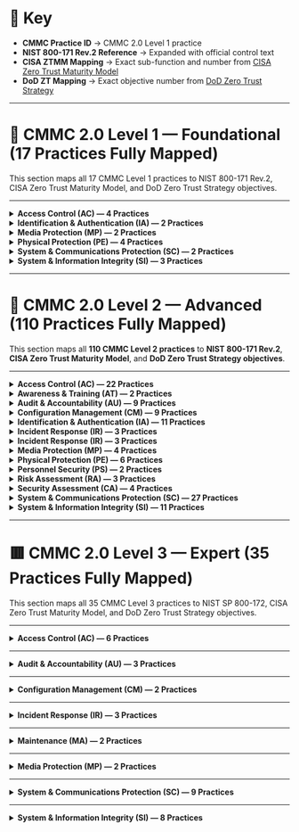 # 🔑 Key
- **CMMC Practice ID** → CMMC 2.0 Level 1 practice  
- **NIST 800-171 Rev.2 Reference** → Expanded with official control text  
- **CISA ZTMM Mapping** → Exact sub-function and number from [CISA Zero Trust Maturity Model](https://learn.microsoft.com/en-us/security/zero-trust/cisa-zero-trust-maturity-model-intro)  
- **DoD ZT Mapping** → Exact objective number from [DoD Zero Trust Strategy](https://learn.microsoft.com/en-us/security/zero-trust/dod-zero-trust-strategy-intro)

---
  
# 📘 CMMC 2.0 Level 1 — Foundational (17 Practices Fully Mapped)

This section maps all 17 CMMC Level 1 practices to NIST 800-171 Rev.2, CISA Zero Trust Maturity Model, and DoD Zero Trust Strategy objectives.

---

<details><summary><b>Access Control (AC) — 4 Practices</b></summary>
<p>

| CMMC Practice ID | NIST 800-171 Rev.2 Requirement | CISA ZTMM Mapping | DoD Zero Trust Mapping |
|------------------|--------------------------------|-------------------|-------------------------|
| **AC.L1-3.1.1** Limit system access to authorized users | 3.1.1 — Limit system access to authorized users, processes acting on behalf of authorized users, or devices (including other systems). | **Identity 1.1** — Centralized identity stores | **Identity 1.1** — Centralized Identity Stores |
| **AC.L1-3.1.2** Limit system access to processes acting on behalf of authorized users | 3.1.2 — Limit system access to processes acting on behalf of authorized users. | **Workloads 1.1** — Service account & workload authentication | **Apps/Workloads 1.1** — Secure Application Workload Identity |
| **AC.L1-3.1.20** Verify and control/limit connections to external systems | 3.1.20 — Verify and control/limit connections to external systems. | **Networks 1.1** — Boundary enforcement | **Networks 1.1** — Segmentation Enforcement at Boundaries |
| **AC.L1-3.1.22** Control information posted or processed on publicly accessible systems | 3.1.22 — Control information posted or processed on publicly accessible systems. | **Data 1.2** — Data classification and labeling | **Data 1.2** — Labeling & Categorization |

</p>
</details>

<details><summary><b>Identification & Authentication (IA) — 2 Practices</b></summary>
<p>

| CMMC Practice ID | NIST 800-171 Rev.2 Requirement | CISA ZTMM Mapping | DoD Zero Trust Mapping |
|------------------|--------------------------------|-------------------|-------------------------|
| **IA.L1-3.5.1** Identify users before granting access | 3.5.1 — Identify system users, processes acting on behalf of users, or devices before allowing access. | **Identity 1.2** — Identity proofing & basic authentication | **Identity 1.2** — Identity Proofing |
| **IA.L1-3.5.2** Authenticate users using MFA | 3.5.2 — Authenticate (or verify) identities before granting access. | **Identity 2.1** — MFA adoption | **Identity 2.1** — Strong Multi-Factor Authentication |

</p>
</details>

<details><summary><b>Media Protection (MP) — 2 Practices</b></summary>
<p>

| CMMC Practice ID | NIST 800-171 Rev.2 Requirement | CISA ZTMM Mapping | DoD Zero Trust Mapping |
|------------------|--------------------------------|-------------------|-------------------------|
| **MP.L1-3.8.3** Sanitize or destroy media before disposal | 3.8.3 — Sanitize or destroy system media containing FCI before disposal or release. | **Data 1.3** — Data sanitization & lifecycle management | **Data 1.3** — Data Retention & Sanitization |
| **MP.L1-3.8.4** Mark media with necessary safeguarding markings | 3.8.4 — Mark media with necessary CUI/safeguarding markings. | **Data 1.2** — Data labeling & classification | **Data 1.2** — Labeling & Categorization |

</p>
</details>

<details><summary><b>Physical Protection (PE) — 4 Practices</b></summary>
<p>

| CMMC Practice ID | NIST 800-171 Rev.2 Requirement | CISA ZTMM Mapping | DoD Zero Trust Mapping |
|------------------|--------------------------------|-------------------|-------------------------|
| **PE.L1-3.10.1** Limit physical access to systems and environments | 3.10.1 — Limit physical access to organizational systems, equipment, and environments. | **Devices 1.1** — Physical access enforcement | **Devices 1.1** — Physical Access Enforcement |
| **PE.L1-3.10.3** Escort visitors and monitor visitor activity | 3.10.3 — Escort visitors and monitor visitor activity. | **Devices 1.2** — Visitor control & monitoring | **Devices 1.2** — Visitor Control & Monitoring |
| **PE.L1-3.10.4** Maintain audit logs of physical access | 3.10.4 — Maintain audit logs of physical access. | **Visibility 1.1** — Physical/logical audit logging | **Visibility 1.1** — Audit Logging |
| **PE.L1-3.10.5** Control and manage physical access devices | 3.10.5 — Control and manage physical access devices. | **Devices 1.3** — Access device management | **Devices 1.3** — Physical Access Device Mgmt |

</p>
</details>

<details><summary><b>System & Communications Protection (SC) — 2 Practices</b></summary>
<p>

| CMMC Practice ID | NIST 800-171 Rev.2 Requirement | CISA ZTMM Mapping | DoD Zero Trust Mapping |
|------------------|--------------------------------|-------------------|-------------------------|
| **SC.L1-3.13.1** Monitor, control, and protect communications | 3.13.1 — Monitor, control, and protect organizational communications at external and key internal boundaries. | **Networks 1.2** — Secure communications & traffic inspection | **Networks 1.2** — Secure Comms Mgmt |
| **SC.L1-3.13.5** Use subnetworks for public system components | 3.13.5 — Implement subnetworks for publicly accessible system components. | **Networks 1.3** — Network segmentation/zoning | **Networks 1.3** — DMZs & Segmentation |

</p>
</details>

<details><summary><b>System & Information Integrity (SI) — 3 Practices</b></summary>
<p>

| CMMC Practice ID | NIST 800-171 Rev.2 Requirement | CISA ZTMM Mapping | DoD Zero Trust Mapping |
|------------------|--------------------------------|-------------------|-------------------------|
| **SI.L1-3.14.1** Identify, report, and correct flaws | 3.14.1 — Identify, report, and correct information and system flaws in a timely manner. | **Visibility 1.2** — Vulnerability visibility & patching | **Visibility 1.2** — Vulnerability Mgmt |
| **SI.L1-3.14.2** Provide protection from malicious code | 3.14.2 — Provide protection from malicious code at system boundaries and endpoints. | **Devices 1.4** — Endpoint/AV protection | **Devices 1.4** — Malware Protection |
| **SI.L1-3.14.5** Perform periodic scans and real-time protection | 3.14.5 — Perform periodic scans and real-time protection of files from malicious code. | **Devices 1.5** — Endpoint scanning & EDR | **Devices 1.5** — Real-Time Endpoint Protection |

</p>
</details>


---



# 📗 CMMC 2.0 Level 2 — Advanced (110 Practices Fully Mapped)

This section maps all **110 CMMC Level 2 practices** to **NIST 800-171 Rev.2**, **CISA Zero Trust Maturity Model**, and **DoD Zero Trust Strategy objectives**.

---

<details><summary><b>Access Control (AC) — 22 Practices</b></summary>
<p>

| CMMC Practice ID | NIST 800-171 Rev.2 Requirement | CISA ZTMM Mapping | DoD Zero Trust Mapping |
|------------------|--------------------------------|-------------------|-------------------------|
| **AC.L2-3.1.3** Control the flow of CUI | 3.1.3 — Control the flow of CUI in information systems. | **Data 1.1** — Data Flow Protections | **Data 1.1** — Controlled Data Flow |
| **AC.L2-3.1.4** Separate duties of individuals | 3.1.4 — Separate the duties of individuals to reduce risk of collusion. | **Identity 2.2** — Least Privilege Enforcement | **Identity 2.2** — Role-Based Access Controls |
| **AC.L2-3.1.5** Employ least privilege | 3.1.5 — Employ the principle of least privilege. | **Identity 2.2** — Least Privilege Enforcement | **Identity 2.2** — Privileged Access Controls |
| **AC.L2-3.1.6** Use non-privileged accounts | 3.1.6 — Use non-privileged accounts or roles when accessing non-security functions. | **Identity 2.3** — Privilege Separation | **Identity 2.3** — Admin vs User Separation |
| **AC.L2-3.1.7** Prevent non-privileged users from executing privileged functions | 3.1.7 — Prevent non-privileged users from executing privileged functions. | **Identity 2.4** — Privileged Activity Monitoring | **Identity 2.4** — Privileged Function Monitoring |
| **AC.L2-3.1.8** Limit unsuccessful logon attempts | 3.1.8 — Limit unsuccessful logon attempts. | **Identity 1.3** — Session Protections | **Identity 1.3** — Account Lockout Controls |
| **AC.L2-3.1.9** Provide privacy/security notices | 3.1.9 — Provide privacy/security notices consistent with law. | **Visibility 1.3** — User Awareness | **Visibility 1.3** — User Notification/Audit |
| **AC.L2-3.1.10** Use session lock | 3.1.10 — Use session lock with pattern-hiding displays. | **Devices 1.6** — Session Timeout Enforcement | **Devices 1.6** — Idle Timeout Enforcement |
| **AC.L2-3.1.11** Terminate session after inactivity | 3.1.11 — Terminate sessions after inactivity. | **Identity 1.3** — Session Management | **Identity 1.3** — Session Termination Controls |
| **AC.L2-3.1.12** Monitor/control remote sessions | 3.1.12 — Monitor/control remote access. | **Networks 2.1** — Secure Remote Access | **Networks 2.1** — Remote Access Controls |
| **AC.L2-3.1.13** Encrypt remote access | 3.1.13 — Use cryptography to protect remote access. | **Data 2.1** — Encryption of Data in Transit | **Data 2.1** — Encrypted Remote Access |
| **AC.L2-3.1.14** Route remote access via managed points | 3.1.14 — Route remote access through managed access points. | **Networks 2.2** — Controlled Ingress/Egress | **Networks 2.2** — Remote Gateway Enforcement |
| **AC.L2-3.1.15** Authorize remote privileged commands | 3.1.15 — Authorize remote execution of privileged commands. | **Identity 2.4** — Privileged Session Monitoring | **Identity 2.4** — Remote Privileged Control |
| **AC.L2-3.1.16** Authorize wireless access | 3.1.16 — Authorize wireless access prior to connections. | **Networks 1.4** — Wireless Access Controls | **Networks 1.4** — Wireless Access Enforcement |
| **AC.L2-3.1.17** Protect wireless with auth/encryption | 3.1.17 — Protect wireless access using auth & encryption. | **Networks 2.3** — Wireless Encryption Enforcement | **Networks 2.3** — Secure Wireless Controls |
| **AC.L2-3.1.18** Control connection of mobile devices | 3.1.18 — Control connection of mobile devices. | **Devices 2.1** — Mobile Device Protections | **Devices 2.1** — Mobile Device Access Control |
| **AC.L2-3.1.19** Encrypt CUI on mobile devices | 3.1.19 — Encrypt CUI on mobile devices. | **Data 2.2** — Mobile Data Encryption | **Data 2.2** — Encrypted Mobile Storage |
| **AC.L2-3.1.21** Limit use of portable storage | 3.1.21 — Limit use of portable storage devices. | **Data 2.3** — Removable Media Protections | **Data 2.3** — Portable Media Controls |
| **AC.L2-3.1.23** Control remote access methods | 3.1.23 — Control remote access methods. | **Networks 2.4** — Remote Access Enforcement | **Networks 2.4** — Remote Access Enforcement |
| **AC.L2-3.1.24** Authorize remote access | 3.1.24 — Authorize remote access prior to connection. | **Networks 2.5** — Remote Access Authorization | **Networks 2.5** — Remote Access Authorization |
| **AC.L2-3.1.25** Separate tunneling mechanisms | 3.1.25 — Separate user and device tunneling mechanisms. | **Networks 2.6** — Tunnel Separation | **Networks 2.6** — Tunneling Separation |
| **AC.L2-3.1.26** Employ cryptographic separation | 3.1.26 — Employ cryptographic separation for remote sessions. | **Data 2.4** — Advanced Encryption Protections | **Data 2.4** — Cryptographic Session Isolation |

</p>
</details>

<details><summary><b>Awareness & Training (AT) — 2 Practices</b></summary>
<p>

| CMMC Practice ID | NIST 800-171 Rev.2 Requirement | CISA ZTMM Mapping | DoD Zero Trust Mapping |
|------------------|--------------------------------|-------------------|-------------------------|
| **AT.L2-3.2.1** Ensure awareness training | 3.2.1 — Ensure managers, system admins, and users are aware of security risks. | **Visibility 1.4** — Awareness & Training | **Visibility 1.4** — Workforce Cyber Awareness |
| **AT.L2-3.2.2** Role-specific security training | 3.2.2 — Ensure personnel are adequately trained to perform their duties. | **Visibility 1.5** — Role-Based Awareness | **Visibility 1.5** — Role-Based Cyber Training |

</p>
</details>

<details><summary><b>Audit & Accountability (AU) — 9 Practices</b></summary>
<p>

| CMMC Practice ID | NIST 800-171 Rev.2 Requirement | CISA ZTMM Mapping | DoD Zero Trust Mapping |
|------------------|--------------------------------|-------------------|-------------------------|
| **AU.L2-3.3.1** Create, protect, and retain audit records | 3.3.1 — Create and retain system audit records to enable monitoring, analysis, investigation, and reporting. | **Visibility 1.1** — Audit logging and visibility | **Visibility 1.1** — Enterprise Audit & Logging |
| **AU.L2-3.3.2** Ensure individual accountability in audit records | 3.3.2 — Ensure that audit records contain information to establish individual accountability. | **Visibility 1.2** — Correlation of user activity | **Visibility 1.2** — Individual Accountability in Logs |
| **AU.L2-3.3.3** Review and update audit events | 3.3.3 — Review and update audited events periodically. | **Visibility 1.3** — Continuous monitoring | **Visibility 1.3** — Audit Event Governance |
| **AU.L2-3.3.4** Alert in response to audit processing failures | 3.3.4 — Alert in the event of audit processing failures. | **Visibility 2.1** — Real-time alerting | **Visibility 2.1** — Audit Failure Detection |
| **AU.L2-3.3.5** Correlate audit review and analysis | 3.3.5 — Correlate audit review, analysis, and reporting processes for indications of misuse. | **Visibility 2.2** — Centralized log correlation | **Visibility 2.2** — SIEM & Correlation |
| **AU.L2-3.3.6** Provide audit reduction and report generation | 3.3.6 — Provide audit reduction and report generation to support investigations. | **Visibility 2.3** — Audit reporting capabilities | **Visibility 2.3** — Log Analytics & Reporting |
| **AU.L2-3.3.7** Provide audit record reduction before long-term storage | 3.3.7 — Provide audit reduction and record storage management before long-term storage. | **Visibility 2.4** — Audit lifecycle management | **Visibility 2.4** — Log Retention & Storage Controls |
| **AU.L2-3.3.8** Protect audit information | 3.3.8 — Protect audit information and tools from unauthorized access. | **Data 1.1** — Protect sensitive data (logs) | **Data 1.1** — Log Protection & Security |
| **AU.L2-3.3.9** Limit management of audit logging | 3.3.9 — Limit management of audit logging functionality to privileged users. | **Identity 2.4** — Privileged session management | **Identity 2.4** — Admin-only Log Management |

</p>
</details>

<details><summary><b>Configuration Management (CM) — 9 Practices</b></summary>
<p>

| CMMC Practice ID | NIST 800-171 Rev.2 Requirement | CISA ZTMM Mapping | DoD Zero Trust Mapping |
|------------------|--------------------------------|-------------------|-------------------------|
| **CM.L2-3.4.1** Establish and maintain baseline configuration | 3.4.1 — Establish and maintain baseline configurations and inventories of organizational systems. | **Devices 1.1** — Asset inventory & baseline mgmt | **Devices 1.1** — Baseline Configuration Enforcement |
| **CM.L2-3.4.2** Establish and enforce security configuration settings | 3.4.2 — Establish and enforce security configuration settings for IT products. | **Devices 1.2** — Secure baseline enforcement | **Devices 1.2** — Hardened Configuration Standards |
| **CM.L2-3.4.3** Track, review, and approve/disapprove system changes | 3.4.3 — Track, review, approve, or disapprove changes to organizational systems. | **Visibility 1.2** — Change tracking | **Visibility 1.2** — Configuration Change Auditing |
| **CM.L2-3.4.4** Analyze security impact of changes | 3.4.4 — Analyze the security impact of changes prior to implementation. | **Visibility 1.3** — Risk-based change control | **Visibility 1.3** — Security Impact Analysis |
| **CM.L2-3.4.5** Define, document, approve, and enforce access restrictions associated with changes | 3.4.5 — Define, document, approve, and enforce access restrictions associated with system changes. | **Identity 2.2** — Privileged access enforcement | **Identity 2.2** — Change Authorization Controls |
| **CM.L2-3.4.6** Employ least functionality | 3.4.6 — Employ the principle of least functionality by configuring systems to provide only essential capabilities. | **Workloads 1.1** — Application/service hardening | **Apps/Workloads 1.1** — Least Functionality Enforcement |
| **CM.L2-3.4.7** Restrict use of nonessential functions | 3.4.7 — Restrict, disable, or prevent use of nonessential functions, ports, protocols, and services. | **Networks 1.2** — Restrict nonessential services | **Networks 1.2** — Protocol/Port Control |
| **CM.L2-3.4.8** Apply deny-by-exception policy to prevent unauthorized software execution | 3.4.8 — Apply deny-all, permit-by-exception policy to prevent unauthorized software execution. | **Devices 2.3** — Application allowlisting | **Devices 2.3** — Whitelisting & App Control |
| **CM.L2-3.4.9** Control and monitor user-installed software | 3.4.9 — Control and monitor the use of user-installed software. | **Devices 2.4** — Software execution monitoring | **Devices 2.4** — Unauthorized Software Control |

</p>
</details>

<details><summary><b>Identification & Authentication (IA) — 11 Practices</b></summary>
<p>

| CMMC Practice ID | NIST 800-171 Rev.2 Requirement | CISA ZTMM Mapping | DoD Zero Trust Mapping |
|------------------|--------------------------------|-------------------|-------------------------|
| **IA.L2-3.5.3** Use multifactor authentication for local and network access | 3.5.3 — Use multifactor authentication for local and network access to privileged and non-privileged accounts. | **Identity 2.1** — MFA adoption | **Identity 2.1** — Strong MFA Enforcement |
| **IA.L2-3.5.4** Employ replay-resistant authentication mechanisms | 3.5.4 — Employ replay-resistant authentication mechanisms for network access. | **Identity 2.5** — Replay resistance | **Identity 2.5** — Replay-Resistant Authentication |
| **IA.L2-3.5.5** Prevent reuse of identifiers for a defined period | 3.5.5 — Prevent reuse of identifiers for a defined period. | **Identity 1.4** — Account lifecycle mgmt | **Identity 1.4** — Identifier Management |
| **IA.L2-3.5.6** Disable identifiers after period of inactivity | 3.5.6 — Disable identifiers after a defined period of inactivity. | **Identity 1.4** — Account lifecycle mgmt | **Identity 1.4** — Account Deactivation Controls |
| **IA.L2-3.5.7** Enforce password complexity and change of characters | 3.5.7 — Enforce a minimum password complexity and change of characters when new passwords are created. | **Identity 1.5** — Credential strength | **Identity 1.5** — Password Complexity Enforcement |
| **IA.L2-3.5.8** Prohibit password reuse for a number of generations | 3.5.8 — Prohibit password reuse for a specified number of generations. | **Identity 1.5** — Credential lifecycle mgmt | **Identity 1.5** — Password Reuse Prevention |
| **IA.L2-3.5.9** Allow temporary password use with immediate change requirement | 3.5.9 — Allow temporary password use only with immediate change requirement. | **Identity 1.6** — Temporary credential issuance | **Identity 1.6** — Temporary Password Enforcement |
| **IA.L2-3.5.10** Store and transmit only cryptographically-protected passwords | 3.5.10 — Store and transmit only cryptographically-protected passwords. | **Data 2.1** — Protect credentials in transit/storage | **Data 2.1** — Credential Encryption |
| **IA.L2-3.5.11** Obscure feedback of authentication information | 3.5.11 — Obscure feedback of authentication information during entry. | **Identity 1.7** — Authentication UX protections | **Identity 1.7** — Credential Input Protection |
| **IA.L2-3.5.12** Use cryptographic modules that comply with FIPS standards | 3.5.12 — Use FIPS-validated cryptographic modules when used to protect information. | **Data 2.5** — Use of FIPS 140-validated crypto | **Data 2.5** — FIPS-Compliant Cryptography |
| **IA.L2-3.5.13** Ensure cryptographic modules are up to date | 3.5.13 — Ensure cryptographic modules are up to date and replaced when revoked/compromised. | **Data 2.5** — Cryptographic module validation | **Data 2.5** — Approved Crypto Module Mgmt |

</p>
</details>

<details><summary><b>Incident Response (IR) — 3 Practices</b></summary>
<p>

| CMMC Practice ID | NIST 800-171 Rev.2 Requirement | CISA ZTMM Mapping | DoD Zero Trust Mapping |
|------------------|--------------------------------|-------------------|-------------------------|
| **IR.L2-3.6.1** Establish an operational incident-handling capability | 3.6.1 — Establish an operational incident-handling capability for organizational systems that includes preparation, detection, analysis, containment, recovery, and user response activities. | **Visibility 2.1** — Incident detection & response | **Visibility 2.1** — Incident Response Program |
| **IR.L2-3.6.2** Track, document, and report incidents to appropriate officials | 3.6.2 — Track, document, and report incidents to organizational officials and/or authorities. | **Visibility 2.2** — Incident tracking & reporting | **Visibility 2.2** — Incident Documentation & Reporting |
| **IR.L2-3.6.3** Test the organizational incident response capability | 3.6.3 — Test the organizational incident response capability. | **Visibility 2.3** — Response exercises & simulations | **Visibility 2.3** — IR Capability Testing |

</p>
</details>

<details><summary><b>Incident Response (IR) — 3 Practices</b></summary>
<p>

| CMMC Practice ID | NIST 800-171 Rev.2 Requirement | CISA ZTMM Mapping | DoD Zero Trust Mapping |
|------------------|--------------------------------|-------------------|-------------------------|
| **IR.L2-3.6.1** Establish an operational incident-handling capability | 3.6.1 — Establish an operational incident-handling capability for organizational systems that includes preparation, detection, analysis, containment, recovery, and user response activities. | **Visibility 2.1** — Incident detection & response | **Visibility 2.1** — Incident Response Program |
| **IR.L2-3.6.2** Track, document, and report incidents to appropriate officials | 3.6.2 — Track, document, and report incidents to organizational officials and/or authorities. | **Visibility 2.2** — Incident tracking & reporting | **Visibility 2.2** — Incident Documentation & Reporting |
| **IR.L2-3.6.3** Test the organizational incident response capability | 3.6.3 — Test the organizational incident response capability. | **Visibility 2.3** — Response exercises & simulations | **Visibility 2.3** — IR Capability Testing |

</p>
</details>

<details><summary><b>Media Protection (MP) — 4 Practices</b></summary>
<p>

| CMMC Practice ID | NIST 800-171 Rev.2 Requirement | CISA ZTMM Mapping | DoD Zero Trust Mapping |
|------------------|--------------------------------|-------------------|-------------------------|
| **MP.L2-3.8.1** Protect system media, both paper and digital | 3.8.1 — Protect (i.e., physically control and securely store) system media containing CUI, both paper and digital. | **Data 1.1** — Data storage protections | **Data 1.1** — CUI Media Protection |
| **MP.L2-3.8.2** Limit access to CUI on system media | 3.8.2 — Limit access to CUI on system media to authorized users. | **Identity 2.2** — Least privilege enforcement | **Identity 2.2** — Media Access Controls |
| **MP.L2-3.8.5** Control the use of removable media on systems | 3.8.5 — Control the use of removable media on system components. | **Data 2.3** — Removable media protections | **Data 2.3** — Portable Media Control |
| **MP.L2-3.8.6** Prohibit the use of portable storage devices when nonessential | 3.8.6 — Prohibit the use of portable storage devices when such devices have no identifiable business purpose. | **Data 2.3** — Media usage enforcement | **Data 2.3** — Prohibited Media Enforcement |

</p>
</details>

<details><summary><b>Physical Protection (PE) — 6 Practices</b></summary>
<p>

| CMMC Practice ID | NIST 800-171 Rev.2 Requirement | CISA ZTMM Mapping | DoD Zero Trust Mapping |
|------------------|--------------------------------|-------------------|-------------------------|
| **PE.L2-3.10.2** Protect and monitor physical facility and support infrastructure | 3.10.2 — Protect and monitor the physical facility and support infrastructure for organizational systems. | **Devices 1.1** — Facility and environmental controls | **Devices 1.1** — Facility & Infrastructure Protection |
| **PE.L2-3.10.6** Enforce physical access authorizations | 3.10.6 — Enforce physical access authorizations for organizational systems. | **Identity 1.2** — Physical identity validation | **Identity 1.2** — Physical Access Authorization |
| **PE.L2-3.10.7** Maintain physical access records | 3.10.7 — Maintain visitor access records to organizational facilities. | **Visibility 1.1** — Access audit logging | **Visibility 1.1** — Physical Access Logging |
| **PE.L2-3.10.8** Control physical access to media | 3.10.8 — Control physical access to media containing CUI. | **Data 1.1** — Data protection | **Data 1.1** — Physical Media Protection |
| **PE.L2-3.10.9** Protect and control physical access devices | 3.10.9 — Protect and control physical access devices. | **Devices 1.3** — Device security | **Devices 1.3** — Physical Access Device Control |
| **PE.L2-3.10.10** Escort visitors and monitor visitor activity in facilities with CUI | 3.10.10 — Escort visitors and monitor visitor activity in facilities with organizational systems containing CUI. | **Devices 1.2** — Visitor monitoring | **Devices 1.2** — Visitor Escort & Monitoring |

</p>
</details>

<details><summary><b>Personnel Security (PS) — 2 Practices</b></summary>
<p>

| CMMC Practice ID | NIST 800-171 Rev.2 Requirement | CISA ZTMM Mapping | DoD Zero Trust Mapping |
|------------------|--------------------------------|-------------------|-------------------------|
| **PS.L2-3.9.1** Screen individuals prior to authorizing access to systems containing CUI | 3.9.1 — Screen individuals prior to authorizing access to organizational systems containing CUI. | **Identity 1.2** — Identity proofing | **Identity 1.2** — Personnel Vetting & Access Authorization |
| **PS.L2-3.9.2** Ensure CUI access is removed upon termination or transfer | 3.9.2 — Ensure that CUI system access is removed when personnel are terminated or transferred. | **Identity 1.4** — Account lifecycle management | **Identity 1.4** — Timely Deprovisioning |

</p>
</details>

<details><summary><b>Risk Assessment (RA) — 3 Practices</b></summary>
<p>

| CMMC Practice ID | NIST 800-171 Rev.2 Requirement | CISA ZTMM Mapping | DoD Zero Trust Mapping |
|------------------|--------------------------------|-------------------|-------------------------|
| **RA.L2-3.11.1** Periodically assess risk to organizational operations | 3.11.1 — Periodically assess the risk to organizational operations, assets, and individuals. | **Visibility 2.1** — Risk-based monitoring | **Visibility 2.1** — Risk Assessments & Reviews |
| **RA.L2-3.11.2** Scan for vulnerabilities in systems and applications | 3.11.2 — Scan for vulnerabilities in organizational systems and applications periodically and when new vulnerabilities are identified. | **Visibility 2.2** — Vulnerability scanning | **Visibility 2.2** — Vulnerability Scanning & Management |
| **RA.L2-3.11.3** Remediate vulnerabilities in a timely manner | 3.11.3 — Remediate vulnerabilities in organizational systems in a timely manner. | **Visibility 2.3** — Remediation tracking | **Visibility 2.3** — Vulnerability Remediation |

</p>
</details>

<details><summary><b>Security Assessment (CA) — 4 Practices</b></summary>
<p>

| CMMC Practice ID | NIST 800-171 Rev.2 Requirement | CISA ZTMM Mapping | DoD Zero Trust Mapping |
|------------------|--------------------------------|-------------------|-------------------------|
| **CA.L2-3.12.1** Periodically assess security controls for effectiveness | 3.12.1 — Periodically assess the security controls in organizational systems to determine effectiveness. | **Visibility 2.4** — Continuous control validation | **Visibility 2.4** — Security Control Assessments |
| **CA.L2-3.12.2** Develop and implement plans of action to correct deficiencies | 3.12.2 — Develop and implement plans of action to correct deficiencies and reduce vulnerabilities. | **Visibility 3.1** — Remediation planning & tracking | **Visibility 3.1** — POA&M Management |
| **CA.L2-3.12.3** Monitor security controls on an ongoing basis | 3.12.3 — Monitor security controls on an ongoing basis to ensure continued effectiveness. | **Visibility 3.2** — Ongoing monitoring & assessment | **Visibility 3.2** — Continuous Monitoring |
| **CA.L2-3.12.4** Develop, document, and periodically update system security plans | 3.12.4 — Develop, document, and periodically update system security plans describing system boundaries, environments, and controls. | **Visibility 3.3** — Documentation & governance | **Visibility 3.3** — Security Plan Management |

</p>
</details>

<details><summary><b>System & Communications Protection (SC) — 27 Practices</b></summary>
<p>

| CMMC Practice ID | NIST 800-171 Rev.2 Requirement | CISA ZTMM Mapping | DoD Zero Trust Mapping |
|------------------|--------------------------------|-------------------|-------------------------|
| **SC.L2-3.13.2** Separate user functionality from system management | 3.13.2 — Separate user functionality from system management functions. | **Identity 2.3** — Separation of duties | **Identity 2.3** — User/Admin Role Separation |
| **SC.L2-3.13.3** Deny network traffic by default, allow by exception | 3.13.3 — Deny network traffic by default and allow by exception. | **Networks 1.1** — Boundary enforcement | **Networks 1.1** — Default Deny / Allow by Exception |
| **SC.L2-3.13.4** Prevent remote activation of collaborative tools | 3.13.4 — Prevent remote activation of collaborative computing devices. | **Devices 2.5** — Endpoint collaboration controls | **Devices 2.5** — Collaboration Tool Controls |
| **SC.L2-3.13.6** Use cryptography to protect confidentiality of remote access sessions | 3.13.6 — Employ cryptographic mechanisms to protect confidentiality of remote sessions. | **Data 2.1** — Data-in-transit encryption | **Data 2.1** — Encrypted Remote Sessions |
| **SC.L2-3.13.7** Prevent split tunneling for remote devices | 3.13.7 — Prevent split tunneling for remote devices. | **Networks 2.6** — Tunnel separation | **Networks 2.6** — Split Tunnel Prevention |
| **SC.L2-3.13.8** Implement cryptographic protections for VoIP | 3.13.8 — Implement cryptographic mechanisms to protect confidentiality of VoIP communications. | **Data 2.1** — Encrypted communications | **Data 2.1** — VoIP Encryption |
| **SC.L2-3.13.9** Terminate session after inactivity | 3.13.9 — Terminate network connections after defined inactivity. | **Identity 1.3** — Session management | **Identity 1.3** — Connection Termination |
| **SC.L2-3.13.10** Protect confidentiality of CUI at rest | 3.13.10 — Employ cryptographic mechanisms to protect CUI at rest. | **Data 2.2** — Data-at-rest encryption | **Data 2.2** — Encryption for CUI Storage |
| **SC.L2-3.13.11** Employ FIPS-validated cryptography | 3.13.11 — Employ FIPS-validated cryptographic modules when used to protect CUI. | **Data 2.5** — FIPS crypto enforcement | **Data 2.5** — FIPS-Validated Cryptography |
| **SC.L2-3.13.12** Prohibit remote activation of sensors/cameras without user consent | 3.13.12 — Prohibit remote activation of collaborative devices like cameras or mics. | **Devices 2.5** — Endpoint collaboration controls | **Devices 2.5** — Sensor/Camera Access Controls |
| **SC.L2-3.13.13** Control cryptographic keys | 3.13.13 — Control and manage cryptographic keys for cryptography employed in organizational systems. | **Data 2.5** — Key management practices | **Data 2.5** — Cryptographic Key Mgmt |
| **SC.L2-3.13.14** Establish and manage cryptographic key lifecycles | 3.13.14 — Establish key lifecycles, revocation, and renewal. | **Data 2.5** — Key lifecycle management | **Data 2.5** — Key Lifecycle Enforcement |
| **SC.L2-3.13.15** Use cryptographic methods to protect network integrity | 3.13.15 — Employ cryptographic methods to protect integrity of remote sessions. | **Data 2.1** — Data-in-transit protections | **Data 2.1** — Encrypted Session Integrity |
| **SC.L2-3.13.16** Protect system from malicious code at boundaries | 3.13.16 — Implement protection against malicious code at system boundaries. | **Devices 1.4** — Malware protections | **Devices 1.4** — Boundary Malware Protection |
| **SC.L2-3.13.17** Protect system from denial-of-service attacks | 3.13.17 — Implement mechanisms to protect against DoS attacks. | **Networks 2.7** — Network resilience | **Networks 2.7** — DoS Protection |
| **SC.L2-3.13.18** Limit use of external systems | 3.13.18 — Limit use of external systems for organizational purposes. | **Networks 2.8** — External system governance | **Networks 2.8** — External System Restrictions |
| **SC.L2-3.13.19** Control communications at system boundaries | 3.13.19 — Control communications at external and key internal boundaries. | **Networks 1.1** — Boundary protection | **Networks 1.1** — Boundary Communications Control |
| **SC.L2-3.13.20** Use secure DNS resolution | 3.13.20 — Use secure domain name system (DNS) resolution services. | **Networks 2.9** — Secure name resolution | **Networks 2.9** — DNS Security Controls |
| **SC.L2-3.13.21** Protect integrity of transmitted information | 3.13.21 — Protect the integrity of transmitted information. | **Data 2.1** — Integrity protections | **Data 2.1** — Transmission Integrity Controls |
| **SC.L2-3.13.22** Separate user functionality from system management functions across network | 3.13.22 — Separate management functions across logical/physical boundaries. | **Identity 2.3** — Separation of duties | **Identity 2.3** — Management Function Segmentation |
| **SC.L2-3.13.23** Implement cryptographic protections for wireless communications | 3.13.23 — Employ cryptographic mechanisms to protect confidentiality of wireless communications. | **Networks 2.3** — Wireless encryption enforcement | **Networks 2.3** — Secure Wireless Crypto |
| **SC.L2-3.13.24** Implement subnetworks for publicly accessible system components | 3.13.24 — Implement subnetworks for publicly accessible system components. | **Networks 1.3** — Network segmentation | **Networks 1.3** — DMZs & Segregation |
| **SC.L2-3.13.25** Employ cryptographic separation for network traffic | 3.13.25 — Employ cryptographic separation for network traffic. | **Data 2.4** — Advanced crypto separation | **Data 2.4** — Encrypted Traffic Separation |
| **SC.L2-3.13.26** Implement boundary protections for shared networks | 3.13.26 — Implement boundary protections for shared networks. | **Networks 2.10** — Shared boundary controls | **Networks 2.10** — Multi-Tenant Boundary Protection |
| **SC.L2-3.13.27** Use cryptographic modules that comply with FIPS standards for CUI | 3.13.27 — Use FIPS-compliant crypto for CUI. | **Data 2.5** — FIPS crypto enforcement | **Data 2.5** — FIPS-Compliant CUI Encryption |
| **SC.L2-3.13.28** Employ advanced protections for mobile code | 3.13.28 — Implement security controls to manage mobile code. | **Devices 2.8** — Mobile code protections | **Devices 2.8** — Mobile Code Security |
| **SC.L2-3.13.29** Protect systems from externally controlled mobile code | 3.13.29 — Implement protections for mobile code controlled externally. | **Devices 2.8** — Mobile code protections | **Devices 2.8** — External Mobile Code Protections |

</p>
</details>

<details><summary><b>System & Information Integrity (SI) — 11 Practices</b></summary>
<p>

| CMMC Practice ID | NIST 800-171 Rev.2 Requirement | CISA ZTMM Mapping | DoD Zero Trust Mapping |
|------------------|--------------------------------|-------------------|-------------------------|
| **SI.L2-3.14.3** Monitor system security alerts and advisories | 3.14.3 — Monitor security alerts and take action upon receipt. | **Visibility 2.1** — Threat intel integration | **Visibility 2.1** — Threat Intel & Alerts |
| **SI.L2-3.14.4** Update malicious code protection mechanisms | 3.14.4 — Update malicious code protection mechanisms periodically. | **Devices 1.4** — Endpoint protection updates | **Devices 1.4** — Malware Protection Updates |
| **SI.L2-3.14.6** Monitor system security alerts and take appropriate action | 3.14.6 — Monitor system security alerts and advisories and take appropriate actions. | **Visibility 2.2** — Centralized monitoring | **Visibility 2.2** — Security Monitoring & Alerts |
| **SI.L2-3.14.7** Identify unauthorized use of systems | 3.14.7 — Identify and report unauthorized use of organizational systems. | **Visibility 2.3** — Anomaly detection | **Visibility 2.3** — Unauthorized Use Detection |
| **SI.L2-3.14.8** Perform periodic scans of systems | 3.14.8 — Perform periodic scans of organizational systems and real-time scans of files. | **Devices 1.5** — Endpoint scanning & EDR | **Devices 1.5** — Vulnerability & Malware Scanning |
| **SI.L2-3.14.9** Protect against malicious email code | 3.14.9 — Protect against malicious code through email protections. | **Devices 1.4** — Malware protections | **Devices 1.4** — Email Malware Protection |
| **SI.L2-3.14.10** Detect and respond to system flaws | 3.14.10 — Identify, report, and correct information system flaws in a timely manner. | **Visibility 2.4** — Vulnerability management | **Visibility 2.4** — System Flaw Remediation |
| **SI.L2-3.14.11** Employ spam protection mechanisms | 3.14.11 — Employ spam protection mechanisms at system entry points. | **Devices 2.6** — Anti-spam protections | **Devices 2.6** — Email Spam Controls |
| **SI.L2-3.14.12** Monitor inbound and outbound communications | 3.14.12 — Monitor inbound and outbound communications traffic for unusual activity. | **Networks 2.7** — Network traffic monitoring | **Networks 2.7** — Comms Traffic Monitoring |
| **SI.L2-3.14.13** Control and monitor mobile code | 3.14.13 — Control and monitor the use of mobile code. | **Devices 2.8** — Mobile code controls | **Devices 2.8** — Mobile Code Security |
| **SI.L2-3.14.14** Detect and respond to attacks | 3.14.14 — Detect and respond to system attacks. | **Visibility 3.1** — Threat detection & response | **Visibility 3.1** — Incident Detection & Response |

</p>
</details>

---

# 🟥 CMMC 2.0 Level 3 — Expert (35 Practices Fully Mapped)

This section maps all 35 CMMC Level 3 practices to NIST SP 800-172, CISA Zero Trust Maturity Model, and DoD Zero Trust Strategy objectives.


---

<details><summary><b>Access Control (AC) — 6 Practices</b></summary>
<p>

| CMMC Practice ID | NIST 800-172 Requirement | CISA ZTMM Mapping | DoD Zero Trust Mapping |
|------------------|---------------------------|-------------------|-------------------------|
| **AC.L3-3.1.27** Require risk-based, adaptive access enforcement | 172-3.1.x — Enforce dynamic, risk-based access control. | **Identity 3.1** — Adaptive policy enforcement | **Identity 3.1** — Risk-Adaptive Access |
| **AC.L3-3.1.28** Dual authorization for privileged actions | 172-3.1.x — Require dual authorization for privileged/high-risk transactions. | **Identity 3.2** — Privileged session approval | **Identity 3.2** — Dual-Control Access |
| **AC.L3-3.1.29** Employ hardware-backed authenticators | 172-3.1.x — Require hardware tokens/PKI for privileged accounts. | **Identity 3.3** — PKI / FIDO2 enforcement | **Identity 3.3** — Hardware-Backed AuthN |
| **AC.L3-3.1.30** Time-bound, context-sensitive access | 172-3.1.x — Grant access based on time, location, or mission need. | **Identity 3.4** — Contextual adaptive access | **Identity 3.4** — Mission-Context Access |
| **AC.L3-3.1.31** Employ data-centric access controls | 172-3.1.x — Apply protections directly at the data level. | **Data 3.1** — Attribute-based access | **Data 3.1** — Data-Centric Controls |
| **AC.L3-3.1.32** Segment admin functions into isolated environments | 172-3.1.x — Use administrative enclaves for privileged operations. | **Workloads 3.1** — Admin isolation | **Workloads 3.1** — Privileged Admin Enclaves |

</p>
</details>

---

<details><summary><b>Audit & Accountability (AU) — 3 Practices</b></summary>
<p>

| CMMC Practice ID | NIST 800-172 Requirement | CISA ZTMM Mapping | DoD Zero Trust Mapping |
|------------------|---------------------------|-------------------|-------------------------|
| **AU.L3-3.3.10** Correlate audit data with external threat intel | 172-3.3.x — Integrate audit logs with threat intelligence feeds. | **Visibility 3.1** — Threat intel-driven detection | **Visibility 3.1** — Intel-Based Correlation |
| **AU.L3-3.3.11** Automate cross-domain monitoring | 172-3.3.x — Automate collection/analysis across domains. | **Visibility 3.2** — Cross-domain monitoring | **Visibility 3.2** — Enterprise Threat Hunting |
| **AU.L3-3.3.12** Employ deception to detect adversaries | 172-3.3.x — Use honeypots/deception for APT detection. | **Visibility 3.3** — Deception technologies | **Visibility 3.3** — Adversary Engagement |

</p>
</details>

---

<details><summary><b>Configuration Management (CM) — 2 Practices</b></summary>
<p>

| CMMC Practice ID | NIST 800-172 Requirement | CISA ZTMM Mapping | DoD Zero Trust Mapping |
|------------------|---------------------------|-------------------|-------------------------|
| **CM.L3-3.4.10** Employ dynamic reconfiguration | 172-3.4.x — Reconfigure systems dynamically in response to threats. | **Workloads 3.2** — Dynamic reconfiguration | **Workloads 3.2** — Adaptive Config Mgmt |
| **CM.L3-3.4.11** Protect configuration management tools | 172-3.4.x — Harden and isolate config/change mgmt tools. | **Workloads 3.3** — Secure admin toolchain | **Workloads 3.3** — Secure Config Tools |

</p>
</details>

---

<details><summary><b>Incident Response (IR) — 3 Practices</b></summary>
<p>

| CMMC Practice ID | NIST 800-172 Requirement | CISA ZTMM Mapping | DoD Zero Trust Mapping |
|------------------|---------------------------|-------------------|-------------------------|
| **IR.L3-3.6.4** Employ advanced incident detection methods | 172-3.6.x — Use ML/behavioral analytics for incident detection. | **Visibility 3.4** — Behavior analytics | **Visibility 3.4** — Advanced Detection |
| **IR.L3-3.6.5** Conduct coordinated, cross-organization IR | 172-3.6.x — Coordinate IR across multiple stakeholders. | **Visibility 3.5** — Coordinated response | **Visibility 3.5** — Joint Incident Response |
| **IR.L3-3.6.6** Employ cyber threat hunting | 172-3.6.x — Implement proactive threat hunting capabilities. | **Visibility 3.6** — Threat hunting maturity | **Visibility 3.6** — Proactive Hunt Ops |

</p>
</details>

---

<details><summary><b>Maintenance (MA) — 2 Practices</b></summary>
<p>

| CMMC Practice ID | NIST 800-172 Requirement | CISA ZTMM Mapping | DoD Zero Trust Mapping |
|------------------|---------------------------|-------------------|-------------------------|
| **MA.L3-3.7.3** Employ advanced protections for remote maintenance | 172-3.7.x — Use encrypted, monitored remote maintenance. | **Networks 3.1** — Secure remote maintenance | **Networks 3.1** — Encrypted Maint Channels |
| **MA.L3-3.7.4** Alternate maintenance methods for resilience | 172-3.7.x — Employ redundant/alternate maintenance options. | **Networks 3.2** — Redundant mgmt channels | **Networks 3.2** — Resilient Maint Pathways |

</p>
</details>

---

<details><summary><b>Media Protection (MP) — 2 Practices</b></summary>
<p>

| CMMC Practice ID | NIST 800-172 Requirement | CISA ZTMM Mapping | DoD Zero Trust Mapping |
|------------------|---------------------------|-------------------|-------------------------|
| **MP.L3-3.8.5** Apply advanced media protection techniques | 172-3.8.x — Stronger protections for CUI-bearing media. | **Data 3.2** — Enhanced media protection | **Data 3.2** — CUI Media Hardening |
| **MP.L3-3.8.6** Employ digital rights management (DRM) | 172-3.8.x — Apply DRM to sensitive data/media. | **Data 3.3** — DRM / usage enforcement | **Data 3.3** — DRM Enforcement |

</p>
</details>

---

<details><summary><b>System & Communications Protection (SC) — 9 Practices</b></summary>
<p>

| CMMC Practice ID | NIST 800-172 Requirement | CISA ZTMM Mapping | DoD Zero Trust Mapping |
|------------------|---------------------------|-------------------|-------------------------|
| **SC.L3-3.13.30** Employ moving target defenses | 172-3.13.x — Use dynamic network defenses (e.g., IP randomization). | **Networks 3.3** — Moving target defense | **Networks 3.3** — Dynamic Network Defense |
| **SC.L3-3.13.31** Employ non-persistent systems | 172-3.13.x — Use ephemeral/non-persistent VMs or sessions. | **Workloads 3.4** — Non-persistent workloads | **Workloads 3.4** — Ephemeral Systems |
| **SC.L3-3.13.32** Employ hardware-based isolation | 172-3.13.x — Use hardware enclaves (e.g., SGX/TPM). | **Workloads 3.5** — Trusted execution | **Workloads 3.5** — Hardware Root-of-Trust |
| **SC.L3-3.13.33** Employ out-of-band management networks | 172-3.13.x — Separate OOB management networks. | **Networks 3.4** — Out-of-band mgmt | **Networks 3.4** — Separate Admin Networks |
| **SC.L3-3.13.34** Employ advanced supply chain protections | 172-3.13.x — Validate supply chain components. | **Workloads 3.6** — Supply chain validation | **Workloads 3.6** — Supply Chain Risk Mgmt |
| **SC.L3-3.13.35** Employ isolation for high-value assets | 172-3.13.x — Strong isolation of critical systems. | **Workloads 3.7** — Critical asset isolation | **Workloads 3.7** — Mission System Isolation |
| **SC.L3-3.13.36** Employ advanced traffic analysis protections | 172-3.13.x — Use anti-traffic analysis techniques. | **Networks 3.5** — Traffic obfuscation | **Networks 3.5** — Traffic Camouflage |
| **SC.L3-3.13.37** Employ quantum-resistant cryptography (prep) | 172-3.13.x — Begin migration to quantum-safe crypto. | **Data 3.4** — Crypto agility | **Data 3.4** — Post-Quantum Preparation |
| **SC.L3-3.13.38** Employ enhanced boundary protections | 172-3.13.x — Stronger protections for multi-tenant/shared boundaries. | **Networks 3.6** — Cross-boundary resilience | **Networks 3.6** — Boundary Hardening |

</p>
</details>

---

<details><summary><b>System & Information Integrity (SI) — 8 Practices</b></summary>
<p>

| CMMC Practice ID | NIST 800-172 Requirement | CISA ZTMM Mapping | DoD Zero Trust Mapping |
|------------------|---------------------------|-------------------|-------------------------|
| **SI.L3-3.14.15** Employ advanced anomaly detection | 172-3.14.x — Behavioral & ML anomaly detection. | **Visibility 3.7** — AI/ML analytics | **Visibility 3.7** — Behavior Anomaly Detection |
| **SI.L3-3.14.16** Employ deception to detect malicious activity | 172-3.14.x — Deception-based threat detection. | **Visibility 3.8** — Deception/honeypots | **Visibility 3.8** — Deception Ops |
| **SI.L3-3.14.17** Employ integrity verification mechanisms | 172-3.14.x — File integrity monitoring and validation. | **Visibility 3.9** — Integrity validation | **Visibility 3.9** — File/Config Integrity Checks |
| **SI.L3-3.14.18** Employ system self-healing mechanisms | 172-3.14.x — Automated recovery from compromise. | **Workloads 3.8** — Self-healing workloads | **Workloads 3.8** — Autonomous Recovery |
| **SI.L3-3.14.19** Employ active defense measures | 172-3.14.x — Engage adversaries with active defense. | **Visibility 3.10** — Active defense | **Visibility 3.10** — Adversary Engagement |
| **SI.L3-3.14.20** Employ external verification of threats | 172-3.14.x — Use third-party validation of threats. | **Visibility 3.11** — External validation | **Visibility 3.11** — Federated Intel Sharing |
| **SI.L3-3.14.21** Employ automated recovery of compromised sessions | 172-3.14.x — Auto-reset of compromised sessions. | **Identity 3.5** — Auto session reset | **Identity 3.5** — Auto Recovery of Sessions |
| **SI.L3-3.14.22** Employ predictive defenses | 172-3.14.x — Predictive analytics to prevent exploitation. | **Visibility 3.12** — Predictive defenses | **Visibility 3.12** — Anticipatory Defense |

</p>
</details>











